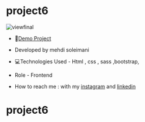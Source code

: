 # project6


![viewfinal](https://s6.uupload.ir/files/screenshot_(50)_iqb.png)

- 📌[Demo Project](https://mehdisoleimaniweb.github.io/project6/)

- Developed by mehdi soleimani

- 💻Technologies Used - Html , css , sass ,bootstrap,

- Role - Frontend

- How to reach me : with my [instagram](https://instagram.com/mehdi_soleimani_web?igshid=mzrlodbinwflza==) and [linkedin](https://www.linkedin.com/in/mehdi-soleimani-38597328b/)
# project6
